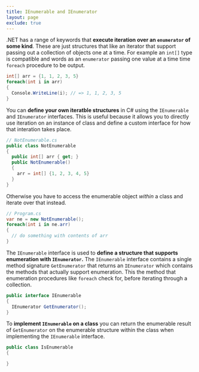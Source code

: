 ```yaml
---
title: IEnumerable and IEnumerator
layout: page
exclude: true
---
```


.NET has a range of keywords that **execute iteration over an `enumerator` of some kind**. These are just structures that like an iterator that support passing out a collection of objects one at a time. For example an `int[]` type is compatible and words as an `enumerator` passing one value at a time time `foreach` procedure to be output. 
```csharp
int[] arr = {1, 1, 2, 3, 5}
foreach(int i in arr)
{
  Console.WriteLine(i); // => 1, 1, 2, 3, 5
}
```

You can **define your own iteratble structures** in C# using the `IEnumerable` and `IEnumerator` interfaces. This is useful because it allows you to directly use iteration on an instance of class and define a custom interface for how that interation takes place.
```csharp
// NotEnumerable.cs
public class NotEnumerable
{
  public int[] arr { get; }
  public NotEnumerable()
  {
    arr = int[] {1, 2, 3, 4, 5}
  }
}
```

Otherwise you have to access the enumerable object *within* a class and iterate over that instead.
```csharp
// Program.cs
var ne = new NotEnumerable();
foreach(int i in ne.arr)
{
  // do something with contents of arr
}
```

The `IEnumerable` interface is used to **define a structure that supports enumeration with `IEnumerator`.** The `IEnumerable` interface contains a single method signature `GetEnumerator` that returns an `IEnumerator` which contains the methods that actually support enumeration. This the method that enumeration procedures like `foreach` check for, before iterating through a collection.
```csharp
public interface IEnumerable
{
  IEnumerator GetEnumerator();
}
```

To **implement `IEnumerable` on a class** you can return the enumerable result of `GetEnumerator` on the enumerable structure within the class when implementing the `IEnumerable` interface.
```csharp
public class IsEnumerable
{

}
```
<!--stackedit_data:
eyJoaXN0b3J5IjpbMTEzMzQxMDkyMiwxODMwNjQzMzUwLDEyMT
gzODA4NTAsLTY3NzYwNTE2MV19
-->